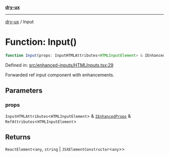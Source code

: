 [**dry-ux**](../README.md)

***

[dry-ux](../README.md) / Input

# Function: Input()

```ts
function Input(props: InputHTMLAttributes<HTMLInputElement> & IEnhancedProps & RefAttributes<HTMLInputElement>): ReactElement<any, string | JSXElementConstructor<any>>
```

Defined in: [src/enhanced-inputs/HTMLInputs.tsx:29](https://github.com/navedr/dry-ux/blob/e875b26275714d870ae7637bd802b35e75633e0b/src/enhanced-inputs/HTMLInputs.tsx#L29)

Forwarded ref input component with enhancements.

## Parameters

### props

`InputHTMLAttributes`\<`HTMLInputElement`\> & [`IEnhancedProps`](../interfaces/IEnhancedProps.md) & `RefAttributes`\<`HTMLInputElement`\>

## Returns

`ReactElement`\<`any`, `string` \| `JSXElementConstructor`\<`any`\>\>

